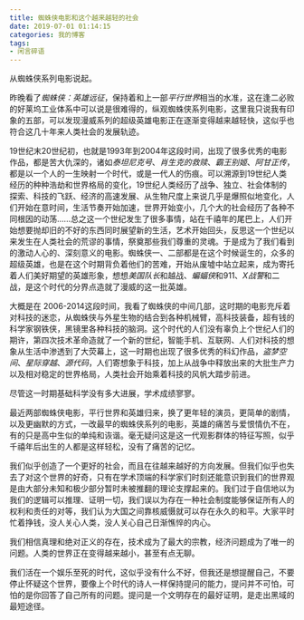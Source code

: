 ```yaml
---
title: 蜘蛛侠电影和这个越来越轻的社会
date: 2019-07-01 01:14:15
categories: 我的博客
tags:
- 闲言碎语
---
```


从蜘蛛侠系列电影说起。



昨晚看了*蜘蛛侠：英雄远征*，保持着和上一部*平行世界*相当的水准，这在逢二必败的好莱坞工业体系中可以说是很难得的，纵观蜘蛛侠系列电影，这里我只说我有印象的五部，可以发现漫威系列的超级英雄电影正在逐渐变得越来越轻快，这似乎也符合这几十年来人类社会的发展轨迹。



19世纪末20世纪初，也就是1993年到2004年这段时间，出现了很多优秀的电影作品，都是苦大仇深的，诸如*泰坦尼克号*、*肖生克的救赎*、*霸王别姬*、*阿甘正传*，都是以一个人的一生映射一个时代，或是一代人的伤痕。可以溯源到19世纪人类经历的种种浩劫和世界格局的变化，19世纪人类经历了战争、独立、社会体制的探索、科技的飞跃、经济的高速发展、从生物尺度上来说几乎是爆照似地变化，人们开始在意时间，生活节奏开始加速，世界开始变小，几个大的社会经历了各种不同根因的动荡……总之这一个世纪发生了很多事情，站在千禧年的尾巴上，人们开始想要抛却旧的不好的东西同时展望新的生活，艺术开始回头，反思这一个世纪以来发生在人类社会的荒谬的事情，祭奠那些我们尊重的灵魂。于是成为了我们看到的激动人心的、深刻意义的电影。蜘蛛侠一、二部都是在这个时候诞生的，众多的超级英雄，也是在这个时期背负着他们的苦难，开始从废墟中站立起来，成为寄托着人们美好期望的英雄形象，想想*美国队长*和越战、*蝙蝠侠*和911、*X战警*和二战，是这个时代的分界点造就了漫威的这一批英雄。



大概是在 2006-2014这段时间，我看了蜘蛛侠的中间几部，这时期的电影充斥着对科技的迷恋，从蜘蛛侠与外星生物的结合到各种机械臂，高科技装备，超有钱的科学家钢铁侠，黑镜里各种科技的脑洞。这个时代的人们没有辜负上个世纪人们的期许，第四次技术革命造就了一个新的世纪，智能手机、互联网、人们对科技的想象从生活中渗透到了大荧幕上，这一时期也出现了很多优秀的科幻作品，*盗梦空间*、*星际穿越*、*源代码*，人们寄想象于科技，加上从战争中释放出来的大批生产力以及相对稳定的世界格局，人类社会开始乘着科技的风帆大踏步前进。



尽管这一时期基础科学没有多大进展，学术成绩寥寥。



最近两部蜘蛛侠电影，平行世界和英雄归来，换了更年轻的演员，更简单的剧情，以及更幽默的方式，一改最早的蜘蛛侠系列的电影，英雄的痛苦与爱恨情仇不在，有的只是高中生似的单纯和诙谐。毫无疑问这是这一代观影群体的特征写照，似乎千禧年后出生的人都是这样轻松，没有了痛苦的记忆。



我们似乎创造了一个更好的社会，而且在往越来越好的方向发展。但我们似乎也失去了对这个世界的好奇，只有在学术顶端的科学家们时刻还能意识到我们的世界观是由大部分未知和极少部分暂时未被推翻的理论支撑起来的。我们过于自信地以为我们的逻辑可以推理、证明一切，我们误以为存在一种社会制度能够保证所有人的权利和责任的对等，我们认为大国之间靠核威慑就可以存在永久的和平。大家平时忙着挣钱，没人关心人类，没人关心自己日渐憔悴的内心。



我们相信真理和绝对正义的存在，技术成为了最大的宗教，经济问题成为了唯一的问题。人类的世界正在变得越来越小，甚至有点无聊。



我们活在一个娱乐至死的时代，这似乎没有什么不好，但我还是想提醒自己，不要停止怀疑这个世界，要像上个时代的诗人一样保持提问的能力，提问并不可怕，可怕的是你回答了自己所有的问题。提问是一个文明存在的最好证明，是走出黑域的最短途径。
